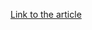 [Link to the article](https://www.seqrite.com/blog/unmasking-cronus-how-fake-paypal-documents-deliver-fileless-ransomware-via-powershell/)
